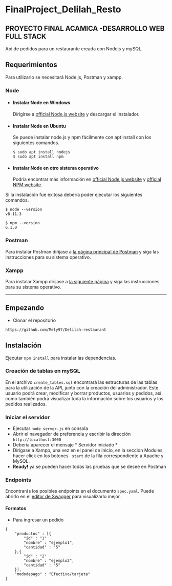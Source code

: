 # FinalProject_Delilah_Resto
## PROYECTO FINAL ACAMICA -DESARROLLO WEB FULL STACK

Api de pedidos para un restaurante creada con Nodejs y mySQL.

## Requerimientos 
Para utilizarlo se necesitará Node.js, Postman y xampp.

### Node
- #### Instalar Node en Windows
  Dirigirse a  [official Node.js website](https://nodejs.org/) y descargar el instalador.
  
- #### Instalar Node en Ubuntu

  Se puede instalar node.js y npm fácilmente con apt install con los siguientes comandos.

      $ sudo apt install nodejs
      $ sudo apt install npm

- #### Instalar Node en otro sistema operativo 
  Podría  encontrar más información en [official Node.js website](https://nodejs.org/) y [official NPM website](https://npmjs.org/).

Si la instalación fue exitosa debería poder ejecutar los siguientes comandos.

    $ node --version
    v8.11.3

    $ npm --version
    6.1.0
### Postman
Para instalar Postman diríjase a [la página principal de Postman](https://www.postman.com/downloads/) y siga las instrucciones para su sistema operativo.


### Xampp
Para instalar Xampp diríjase a [la siguiente página](https://www.apachefriends.org/es/index.html) y siga las instrucciones para su sistema operativo.

---

## Empezando 
- Clonar el repositorio
```
https://github.com/Mely97/Delilah-restaurant

```

## Instalación 
Ejecutar ``npm install`` para instalar las dependencias.

### Creación de tablas en mySQL

En el archivo ``create_tables.sql`` encontrará las estructuras de las tablas para la utilización de la API, junto con la creación del administrador. Este usuario podrá crear, modificar y borrar productos, usuarios y pedidos, así como también podrá visualizar toda la información sobre los usuarios y los pedidos realizados.

### Iniciar el servidor
- Ejecutar ```node server.js``` en  consola
- Abrir el navegador de preferencia y escribir la dirección ```http://localhost:3000```
- Debería aparecer el mensaje * Servidor iniciado *
- Dirígase a Xampp, una vez en el panel de inicio, en la seccion Modules, hacer click en los botones ``` start``` de la fila correspondiente a Apache y MySQL.
- **Ready!** ya se pueden hacer todas las pruebas que se desee en Postman

### Endpoints

Encontrarás los posibles endpoints en el documento ``spec.yaml``. Puede abrirlo en el [editor de Swagger](https://editor.swagger.io/) para visualizarlo mejor.

#### Formatos 
- Para ingresar un pedido

```
{
    "productos" : [{
        "id" : "1"
        "nombre" : "ejemplo1",
        "cantidad" : "5"
    },{
        "id" : "2"
        "nombre" : "ejemplo2",
        "cantidad" : "5"
    }],
    "mododepago" : "Efectivo/tarjeta"
}

```










